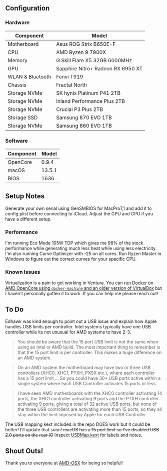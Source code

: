 ## Configuration
### Hardware

| Component        | Model                         			|
| ---------------- | --------------------------------------	|
| Motherboard      | Asus ROG Strix B650E-F        			|
| CPU              | AMD Ryzen 9 7900X             			|
| Memory           | G.Skill Flare X5 32GB 6000MHz 			|
| GPU              | Sapphire Nitro+ Radeon RX 6950 XT		|
| WLAN & Bluetooth | Fenvi T919 							|
| Chassis          | Fractal North							|
| Storage NVMe     | SK hynix Platinum P41 2TB				|
| Storage NVMe     | Inland Performance Plus 2TB			|
| Storage NVMe     | Crucial P3 Plus 2TB					|
| Storage SSD      | Samsung 870 EVO 1TB					|
| Storage NVMe     | Samsung 860 EVO 1TB					|
### Software

| Component | Model  	|
| --------- | --------- |
| OpenCore  | 0.9.4		|
| macOS     | 13.5.1	|
| BIOS      | 1636   	|

## Setup Notes
Generate your own serial using GenSMBIOS for MacPro7,1 and add it to config.plist before connecting to iCloud. Adjust the GPU and CPU if you have a different setup.
### Performance
I'm running Eco Mode 105W TDP which gives me 98% of the stock performance while generating much less heat while using less electricity. I'm also running Curve Optimizer with -25 on all cores. Run Ryzen Master in Windows to figure out the correct curves for your specific CPU.
### Known Issues
Virtualization is a pain to get working in Ventura. You can [run Docker on AMD OpenCore using `docker-machine` and an older version of VirtualBox](https://gist.github.com/slykar/e92732be9bf81a71e08068245656d70e?permalink_comment_id=4105556#gistcomment-4105556) but I haven't personally gotten it to work. If you can help me please reach out!

## To Do
Edhawk was kind enough to point out a USB issue and explain how Apple handles USB limits per controller. Intel systems typically have one USB controller while its not unusual for AMD systems to have 2-3.

> You should be aware that the 15 port USB limit is not the same when using an Intel or AMD build. The most important thing to remember is that the 15 port limit is per controller. This makes a huge difference on an AMD system.

> On an AMD system the motherboard may have two or three USB controllers (XHC0, XHC1, PTXH, PXSX etc.), where each controller has a 15 port limit ... So you could have 30+ USB ports active within a single system where each USB Controller activates 15 ports or less.

> I have seen AMD motherboards with the XHC0 controller activating 14 ports, the XHC1 controller activating 9 ports and the PTXH controller activating 9 ports, giving a total of 32 active USB ports, but none of the three USB controllers are activating more than 15 ports, so they all stay within the limit imposed by Apple for each USB Controller.

The USB mapping kext included in the repo DOES work but it could be better! I'll update that soon! ~~macOS has a 15 port limit so I've disabled USB 2.0 ports on the rear IO~~ Inspect [USBMap.kext](https://github.com/ryanilano/hackintosh-asus-b650ef-amd/blob/master/EFI/OC/Kexts/USBMap.kext/Contents/Info.plist) for labels and notes.

## Shout Outs!
Thank you to everyone at [AMD-OSX](https://amd-osx.com) for being so helpful!